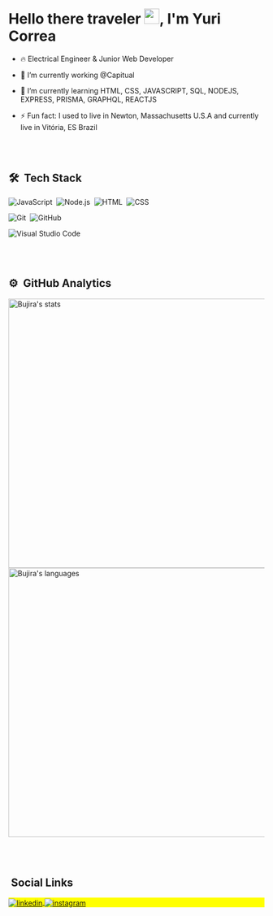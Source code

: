 <h1 align="left">Hello there traveler <img src="https://raw.githubusercontent.com/kaueMarques/kaueMarques/master/hi.gif" width="30px">, I'm Yuri Correa</h1>

- 🔥 Electrical Engineer & Junior Web Developer

- 🔭 I’m currently working @Capitual

- 🌱 I’m currently learning HTML, CSS, JAVASCRIPT, SQL, NODEJS, EXPRESS, PRISMA, GRAPHQL, REACTJS

- ⚡ Fun fact: I used to live in Newton, Massachusetts U.S.A and currently live in Vitória, ES Brazil 

<br><br>

## 🛠 &nbsp;Tech Stack

![JavaScript](https://img.shields.io/badge/-JavaScript-05122A?style=flat&logo=javascript)&nbsp;
![Node.js](https://img.shields.io/badge/-Node.js-05122A?style=flat&logo=node.js)&nbsp;
![HTML](https://img.shields.io/badge/-HTML-05122A?style=flat&logo=HTML5)&nbsp;
![CSS](https://img.shields.io/badge/-CSS-05122A?style=flat&logo=CSS3&logoColor=1572B6)&nbsp;
<!--![React](https://img.shields.io/badge/-React-05122A?style=flat&logo=react)&nbsp;-->
![Git](https://img.shields.io/badge/-Git-05122A?style=flat&logo=git)&nbsp;
![GitHub](https://img.shields.io/badge/-GitHub-05122A?style=flat&logo=github)&nbsp;
<!--![Markdown](https://img.shields.io/badge/-Markdown-05122A?style=flat&logo=markdown)&nbsp;-->
![Visual Studio Code](https://img.shields.io/badge/-Visual%20Studio%20Code-05122A?style=flat&logo=visual-studio-code&logoColor=007ACC)&nbsp;
<!--![PostgreSQL](https://img.shields.io/badge/-PostgreSQL-05122A?style=flat&logo=postgresql)&nbsp;-->
<!--![SQLite](https://img.shields.io/badge/-SQLite-05122A?style=flat&logo=sqlite)&nbsp;-->

<br><br>

## ⚙️ &nbsp;GitHub Analytics

<p align="left">
<img width="530em" src="https://github-readme-stats.vercel.app/api?username=Bujira&show_icons=true&theme=vision-friendly-dark" alt="Bujira's stats"/>
<img width="530em" src="https://github-readme-stats.vercel.app/api/top-langs/?username=Bujira&layout=compact&theme=vision-friendly-dark" alt="Bujira's languages"/>
</p>

<br><br>

## &nbsp;Social Links

<p align="left" style="background:yellow">
<!--<a href="https://codepen.io/maykbrito" target="_blank">
  <img align="center" src="https://img.shields.io/badge/-maykbrito-05122A?style=flat&logo=codepen" alt="codepen"/>
</a>-->
<!--<a href="https://twitter.com/maykbrito" target="_blank">
  <img align="center" src="https://img.shields.io/badge/-maykbrito-05122A?style=flat&logo=twitter" alt="twitter"/>  
</a>-->
<a href="https://linkedin.com/in/yurifcorrea" target="_blank">
  <img align="center" src="https://img.shields.io/badge/-yurifcorrea-05122A?style=flat&logo=linkedin" alt="linkedin"/>
</a>
<a href="https://instagram.com/yurifcorrea" target="_blank">
 <img align="center" src="https://img.shields.io/badge/-yurifcorrea-05122A?style=flat&logo=instagram" alt="instagram"/>
</a>
<!--<a href="https://youtube.com/maykbrito" target="_blank">
 <img align="center" src="https://img.shields.io/badge/-maykbrito-05122A?style=flat&logo=youtube" alt="youtube"/>
</a>-->
</p>
